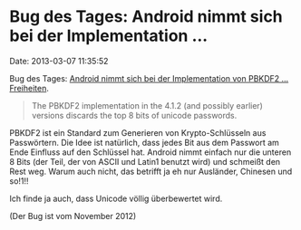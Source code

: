 Bug des Tages: Android nimmt sich bei der Implementation \...
=============================================================

Date: 2013-03-07 11:35:52

Bug des Tages: [Android nimmt sich bei der Implementation von PBKDF2
\...
Freiheiten](http://code.google.com/p/android/issues/detail?id=40578).

> The PBKDF2 implementation in the 4.1.2 (and possibly earlier) versions
> discards the top 8 bits of unicode passwords.

PBKDF2 ist ein Standard zum Generieren von Krypto-Schlüsseln aus
Passwörtern. Die Idee ist natürlich, dass jedes Bit aus dem Passwort am
Ende Einfluss auf den Schlüssel hat. Android nimmt einfach nur die
unteren 8 Bits (der Teil, der von ASCII und Latin1 benutzt wird) und
schmeißt den Rest weg. Warum auch nicht, das betrifft ja eh nur
Ausländer, Chinesen und so!1!!

Ich finde ja auch, dass Unicode völlig überbewertet wird.

(Der Bug ist vom November 2012)
